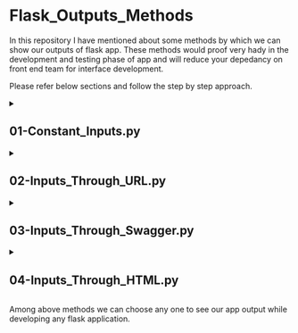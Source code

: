 # Flask_Outputs_Methods
In this repository I have mentioned about some methods by which we can show our outputs of flask app. 
These methods would proof very hady in the development and testing phase of app and will reduce your depedancy on front end team for interface development.

Please refer below sections and follow the step by step approach.

<details><summary> <h2> 01-Constant_Inputs.py </h2> </summary>
<p>

<h3> Here in this section we can see how flask app will work taking the constant inputs </h3> 

* Create a folder Flask_App and move into same
```ruby
mkdir Flask_App
cd Flask_App
```
* Create a file 01-Constant_Inputs.py and copy paste code from [01-Constant_Inputs.py](https://github.com/ShubhPatil95/Flask_Outputs_Methods/blob/main/01-Constant_Inputs.py)
```ruby
touch 01-Constant_Inputs.py
```
* Run a file 01-Constant_Inputs.py in spyder or run through command line interface
```ruby
python3 01-Constant_Inputs.py
```
* Click below URL's to check the outputs
<br>[For Addition Click Me](http://localhost:8000/addition) [For Substraction Click Me](http://localhost:8000/substraction)</br>
 
* Now you can read and try to understand code written in 01-Constant_Inputs.py and for any questions feel free to reach out to me on linkedin [Shubham Patil](https://www.linkedin.com/in/datascientistshubhampatil)
</p>
</details>

<details><summary> <h2> 02-Inputs_Through_URL.py </h2> </summary>
<p>

<strong> Here in this section we will see how can we pass inputs through URL </strong> 

* Create a folder Flask_App and move into same
```ruby
mkdir Flask_App
cd Flask_App
```
* Create a file 02-Inputs_Through_URL.py and copy paste code from [02-Inputs_Through_URL.py](https://github.com/ShubhPatil95/Flask_Outputs_Methods/blob/main/02-Inputs_Through_URL.py)
```ruby
touch 02-Inputs_Through_URL.py
```
* Run a file 02-Inputs_Through_URL.py in spyder or run through command line interface
```ruby
python3 02-Inputs_Through_URL.py
```
* Click below URL's to check the outputs. Here you can put any value of a and b and it will give you addition and substraction.
  - e.g If you want to do addition of 10 and 20 then URL should be http://localhost:8000/addition?a=10&b=20
<br>[For Addition Click Me](http://localhost:8000/addition?a=100&b=100) [For Substraction Click Me](http://localhost:8000/substraction?a=100&b=100)</br>

![Alt text](https://github.com/ShubhPatil95/Flask_Outputs_Methods/blob/main/Images/02-Inputs_Through_URL.png?raw=true "02-Inputs_Through_URL.py")
 
* Now you can read and try to understand code written in 02-Inputs_Through_URL.py and for any questions feel free to reach out to me on linkedin [Shubham Patil](https://www.linkedin.com/in/datascientistshubhampatil)
</p>
</details>

<details><summary> <h2> 03-Inputs_Through_Swagger.py </h2> </summary>
<p>

<strong> Here in this section we will use swagger to pass inputs to app, which would be very convinient in development phase</strong> 

* Create a folder Flask_App and move into same
```ruby
mkdir Flask_App
cd Flask_App
```
* Create a file 03-Inputs_Through_Swagger.py and copy paste code from [03-Inputs_Through_Swagger.py](https://github.com/ShubhPatil95/Flask_Outputs_Methods/blob/main/03-Inputs_Through_Swagger.py)
```ruby
touch 03-Inputs_Through_Swagger.py
```
* Run a file 03-Inputs_Through_Swagger.py in spyder or run through command line interface
```ruby
python3 03-Inputs_Through_Swagger.py
```
* Click below URL's to open swagger. 
<br>[Click Here To Go To Swagger](http://localhost:8000/apidocs)</br>
 
* Click On [addition] or [substraction] drop down=> click on [Try it Out] => Enter First and Second number=> Click [Execute] => Check output in [Response body]
<br>[Click Here To Go To Swagger](http://localhost:8000/apidocs)</br>
![Alt text](https://github.com/ShubhPatil95/Flask_Outputs_Methods/blob/main/Images/03-Inputs_Through_Swagger.png?raw=true "03-Inputs_Through_Swagger.py")

* Now you can read and try to understand code written in 03-Inputs_Through_Swagger.py and for any questions feel free to reach out to me on linkedin [Shubham Patil](https://www.linkedin.com/in/datascientistshubhampatil)
</p>
</details>



<details><summary> <h2> 04-Inputs_Through_HTML.py </h2> </summary>
<p>

<strong> Here in this section we will see how to connect HTML page with flask app to take inputs and show outputs</strong> 

* Create a folder Flask_App and move into same
```ruby
mkdir Flask_App
cd Flask_App
```
* Create a file 04-Inputs_Through_HTML.py and copy paste code from [04-Inputs_Through_HTML.py](https://github.com/ShubhPatil95/Flask_Outputs_Methods/blob/main/04-Inputs_Through_HTML.py)
```ruby
touch 04-Inputs_Through_HTML.py
```
* Create a folder templates and create a file index.html and copy paste code from [index.html](https://github.com/ShubhPatil95/Flask_Outputs_Methods/blob/main/templates/index.html)
```ruby
mkdir templates
cd mkdir 
touch index.html
```  
* Run a file 04-Inputs_Through_HTML.py in spyder or run through command line interface
```ruby
python3 04-Inputs_Through_HTML.py
```
* Click below URL's to open swagger. 
<br>[Click Here To Open App URL](http://localhost:8000)</br>
 
* On App page, Enter First and Second number and then enter SUM or SUB for addition and substraction respectively.
![Alt text](https://github.com/ShubhPatil95/Flask_Outputs_Methods/blob/main/Images/04-Inputs_Through_HTML.png?raw=true "04-Inputs_Through_HTML.py")

* Now you can read and try to understand code written in 04-Inputs_Through_HTML.py and for any questions feel free to reach out to me on linkedin [Shubham Patil](https://www.linkedin.com/in/datascientistshubhampatil)
</p>
</details>

Among above methods we can choose any one to see our app output while developing any flask application.
